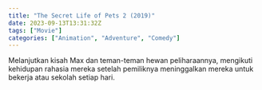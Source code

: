 ```yaml
---
title: "The Secret Life of Pets 2 (2019)"
date: 2023-09-13T13:31:32Z
tags: ["Movie"]
categories: ["Animation", "Adventure", "Comedy"]
---
```


Melanjutkan kisah Max dan teman-teman hewan peliharaannya, mengikuti kehidupan rahasia mereka setelah pemiliknya meninggalkan mereka untuk bekerja atau sekolah setiap hari.

  <mux-player stream-type="on-demand"
  src="https://kp3d-my.sharepoint.com/personal/ryoo_kp3d_onmicrosoft_com/_layouts/15/download.aspx?share=EUPzwLthavRDu7SeNLgqb8kBiO1ThnMw6eTVDltpoaYt7A" metadata-video-title="The Secret Life of Pets 2 (2019)" prefer-playback="mse" controls>
  </mux-player>
  
  
  <script src="https://cdn.jsdelivr.net/npm/@mux/mux-player"></script>
  
   <script id="BSe9R01IXrxQJbS02J3SNKF00Nn9YMgb01KJL00iQCt69UB4" type="application/ld+json">
 {
  "@context": "https://schema.org/",
  "@type": "VideoObject",
  "name": "The Secret Life of Pets 2 (2019)",
  "contentUrl": "https://stream.mux.com/BSe9R01IXrxQJbS02J3SNKF00Nn9YMgb01KJL00iQCt69UB4.m3u8?quality=auto",
  "thumbnailUrl": "https://www.themoviedb.org/t/p/original/rmVJR7oV5mVZnbfLhUVGEVKel0N.jpg?width=314&fit_mode=preserve&time=25",
  "uploadDate": "2023-09-13T10:04:09Z",
}

</script>
